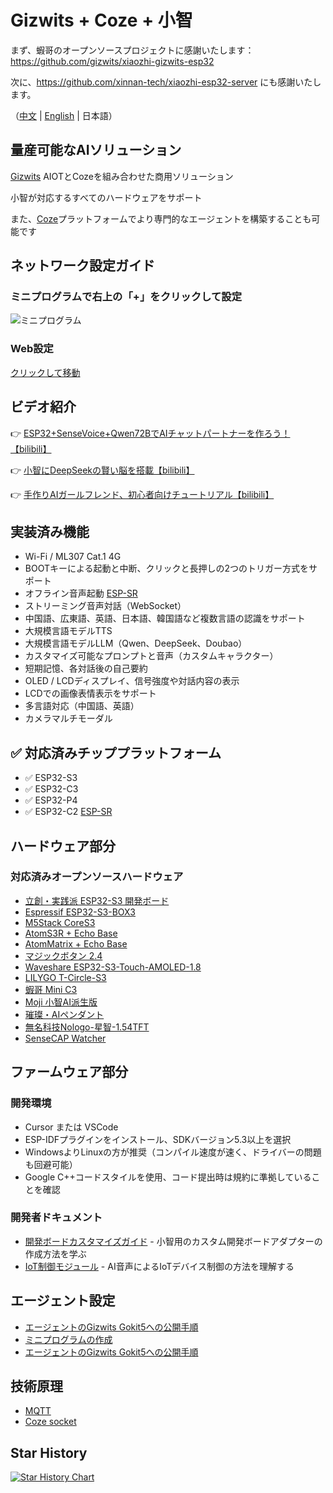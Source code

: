# Gizwits + Coze + 小智

まず、蝦哥のオープンソースプロジェクトに感謝いたします：https://github.com/gizwits/xiaozhi-gizwits-esp32

次に、https://github.com/xinnan-tech/xiaozhi-esp32-server にも感謝いたします。

（[中文](README.md) | [English](README_en.md) | 日本語）

## 量産可能なAIソリューション
[Gizwits](https://www.gizwits.com/) AIOTとCozeを組み合わせた商用ソリューション

小智が対応するすべてのハードウェアをサポート

また、[Coze](https://www.coze.cn/)プラットフォームでより専門的なエージェントを構築することも可能です

## ネットワーク設定ガイド

### ミニプログラムで右上の「+」をクリックして設定
![ミニプログラム](docs/mini_app.png)

### Web設定
[クリックして移動](http://aicube.jzyjzy.club/)


## ビデオ紹介

👉 [ESP32+SenseVoice+Qwen72BでAIチャットパートナーを作ろう！【bilibili】](https://www.bilibili.com/video/BV11msTenEH3/)

👉 [小智にDeepSeekの賢い脳を搭載【bilibili】](https://www.bilibili.com/video/BV1GQP6eNEFG/)

👉 [手作りAIガールフレンド、初心者向けチュートリアル【bilibili】](https://www.bilibili.com/video/BV1XnmFYLEJN/)

## 実装済み機能

- Wi-Fi / ML307 Cat.1 4G
- BOOTキーによる起動と中断、クリックと長押しの2つのトリガー方式をサポート
- オフライン音声起動 [ESP-SR](https://github.com/espressif/esp-sr)
- ストリーミング音声対話（WebSocket）
- 中国語、広東語、英語、日本語、韓国語など複数言語の認識をサポート
- 大規模言語モデルTTS
- 大規模言語モデルLLM（Qwen、DeepSeek、Doubao）
- カスタマイズ可能なプロンプトと音声（カスタムキャラクター）
- 短期記憶、各対話後の自己要約
- OLED / LCDディスプレイ、信号強度や対話内容の表示
- LCDでの画像表情表示をサポート
- 多言語対応（中国語、英語）
- カメラマルチモーダル

## ✅ 対応済みチッププラットフォーム

- ✅ ESP32-S3
- ✅ ESP32-C3
- ✅ ESP32-P4
- ✅ ESP32-C2 [ESP-SR](https://github.com/gizwits/ai-esp32-c2)

## ハードウェア部分

### 対応済みオープンソースハードウェア

- <a href="https://oshwhub.com/li-chuang-kai-fa-ban/li-chuang-shi-zhan-pai-esp32-s3-kai-fa-ban" target="_blank" title="立創・実践派 ESP32-S3 開発ボード">立創・実践派 ESP32-S3 開発ボード</a>
- <a href="https://github.com/espressif/esp-box" target="_blank" title="Espressif ESP32-S3-BOX3">Espressif ESP32-S3-BOX3</a>
- <a href="https://docs.m5stack.com/zh_CN/core/CoreS3" target="_blank" title="M5Stack CoreS3">M5Stack CoreS3</a>
- <a href="https://docs.m5stack.com/en/atom/Atomic%20Echo%20Base" target="_blank" title="AtomS3R + Echo Base">AtomS3R + Echo Base</a>
- <a href="https://docs.m5stack.com/en/core/ATOM%20Matrix" target="_blank" title="AtomMatrix + Echo Base">AtomMatrix + Echo Base</a>
- <a href="https://gf.bilibili.com/item/detail/1108782064" target="_blank" title="マジックボタン 2.4">マジックボタン 2.4</a>
- <a href="https://www.waveshare.net/shop/ESP32-S3-Touch-AMOLED-1.8.htm" target="_blank" title="Waveshare ESP32-S3-Touch-AMOLED-1.8">Waveshare ESP32-S3-Touch-AMOLED-1.8</a>
- <a href="https://github.com/Xinyuan-LilyGO/T-Circle-S3" target="_blank" title="LILYGO T-Circle-S3">LILYGO T-Circle-S3</a>
- <a href="https://oshwhub.com/tenclass01/xmini_c3" target="_blank" title="蝦哥 Mini C3">蝦哥 Mini C3</a>
- <a href="https://oshwhub.com/movecall/moji-xiaozhi-ai-derivative-editi" target="_blank" title="Movecall Moji ESP32S3">Moji 小智AI派生版</a>
- <a href="https://oshwhub.com/movecall/cuican-ai-pendant-lights-up-y" target="_blank" title="Movecall CuiCan ESP32S3">璀璨・AIペンダント</a>
- <a href="https://github.com/WMnologo/xingzhi-ai" target="_blank" title="無名科技Nologo-星智-1.54">無名科技Nologo-星智-1.54TFT</a>
- <a href="https://www.seeedstudio.com/SenseCAP-Watcher-W1-A-p-5979.html" target="_blank" title="SenseCAP Watcher">SenseCAP Watcher</a>

## ファームウェア部分

### 開発環境

- Cursor または VSCode
- ESP-IDFプラグインをインストール、SDKバージョン5.3以上を選択
- WindowsよりLinuxの方が推奨（コンパイル速度が速く、ドライバーの問題も回避可能）
- Google C++コードスタイルを使用、コード提出時は規約に準拠していることを確認

### 開発者ドキュメント

- [開発ボードカスタマイズガイド](main/boards/README.md) - 小智用のカスタム開発ボードアダプターの作成方法を学ぶ
- [IoT制御モジュール](main/iot/README.md) - AI音声によるIoTデバイス制御の方法を理解する

## エージェント設定

- [エージェントのGizwits Gokit5への公開手順](https://ucnvydcxb9v5.feishu.cn/wiki/M51dwh0q7izeAbkm1ikcXZYtnud?from=from_copylink)
- [ミニプログラムの作成](https://devdocs.gizwits.com/zh-cn/AppDev/Applets.html#%E5%B0%8F%E7%A8%8B%E5%BA%8F%E5%8A%9F%E8%83%BD%E7%AE%80%E4%BB%8B)
- [エージェントのGizwits Gokit5への公開手順](https://cb7sb1iltn.feishu.cn/docx/UikfduMgwoHWryx8vw4cRvxinSc?from=from_copylink)

## 技術原理
- [MQTT](https://doc.weixin.qq.com/doc/w3_APAAZwbkAKUpg8ZerLGQcCFlkCuh1?scode=AFoA3gcjAA8hJRmc5YACQAaAbkAKU)
- [Coze socket](https://www.coze.cn/open/docs/developer_guides/streaming_chat_api)

## Star History

<a href="https://www.star-history.com/#gizwits/ai-esp32&Date">
 <picture>
   <source media="(prefers-color-scheme: dark)" srcset="https://api.star-history.com/svg?repos=gizwits/ai-esp32&type=Date&theme=dark" />
   <source media="(prefers-color-scheme: light)" srcset="https://api.star-history.com/svg?repos=gizwits/ai-esp32&type=Date" />
   <img alt="Star History Chart" src="https://api.star-history.com/svg?repos=gizwits/ai-esp32&type=Date" />
 </picture>
</a> 
